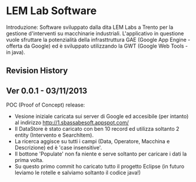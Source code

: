 LEM Lab Software
==============
Introduzione: Software sviluppato dalla dita LEM Labs a Trento per la gestione d'interventi su macchinarie industriali. L'applicativo in questione vuole sfruttare la potenzialità della infrasttruttura GAE (Google App Engine - offerta da Google) ed è sviluppato utilizzando la GWT (Google Web Tools - in java). 

Revision History
------------------------------------------------------------------------
Ver 0.0.1 - 03/11/2013
------------------------------------------------------------------------
POC (Proof of Concept) release:
- Vesione iniziale caricata sui server di Google ed accesibile (per intanto) al indirizzo http://1.sbassabesoft.appspot.com/
- Il DataStore è stato caricato con ben 10 record ed utilizza soltanto 2 entity (Intervento e SearchItem).
- La ricerca aggisce su tutti i campi (Data, Operatore, Macchina e Descrizione) ed è 'case insensitive'.
- Il bottone 'Populate' non fa niente e serve soltanto per caricare i dati la prima volta.
- Su questo primo commit ho caricato tutto il progetto Eclipse (in futuro leviamo le rotelle e salviamo soltanto il codice java!)
